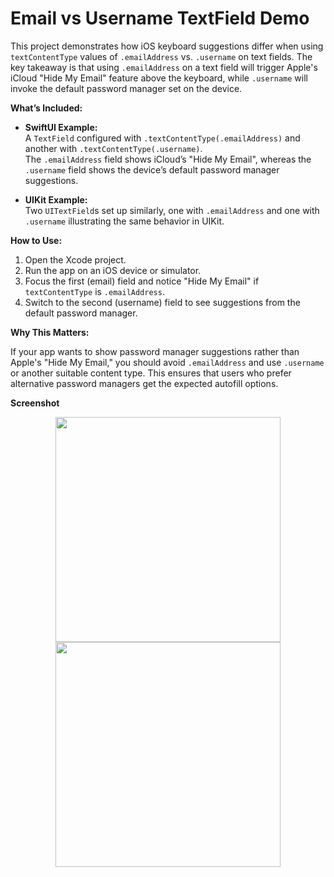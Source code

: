 # Email vs Username TextField Demo

This project demonstrates how iOS keyboard suggestions differ when using `textContentType` values of `.emailAddress` vs. `.username` on text fields. The key takeaway is that using `.emailAddress` on a text field will trigger Apple's iCloud "Hide My Email" feature above the keyboard, while `.username` will invoke the default password manager set on the device.

**What’s Included:**

- **SwiftUI Example:**  
  A `TextField` configured with `.textContentType(.emailAddress)` and another with `.textContentType(.username)`.  
  The `.emailAddress` field shows iCloud’s "Hide My Email", whereas the `.username` field shows the device’s default password manager suggestions.

- **UIKit Example:**  
  Two `UITextField`s set up similarly, one with `.emailAddress` and one with `.username` illustrating the same behavior in UIKit.

**How to Use:**

1. Open the Xcode project.
2. Run the app on an iOS device or simulator.
3. Focus the first (email) field and notice "Hide My Email" if `textContentType` is `.emailAddress`.
4. Switch to the second (username) field to see suggestions from the default password manager.

**Why This Matters:**

If your app wants to show password manager suggestions rather than Apple's "Hide My Email," you should avoid `.emailAddress` and use `.username` or another suitable content type. This ensures that users who prefer alternative password managers get the expected autofill options.

**Screenshot**

<p align="center">
  <img src="https://github.com/user-attachments/assets/98eb9004-a283-4b5a-8dfa-880ba3a0d654" width="360" />
  <img src="https://github.com/user-attachments/assets/5085e4c2-9845-4389-887f-256e916cf98f" width="360" />
</p>
